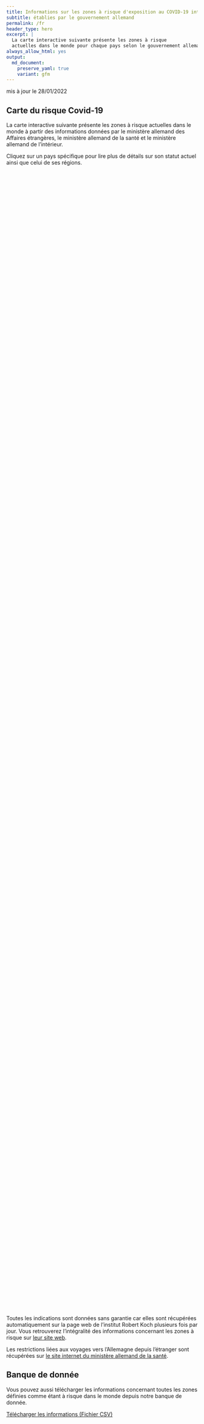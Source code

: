 ```yaml
---
title: Informations sur les zones à risque d'exposition au COVID-19 internationales
subtitle: établies par le gouvernement allemand
permalink: /fr
header_type: hero
excerpt: |
  La carte interactive suivante présente les zones à risque
  actuelles dans le monde pour chaque pays selon le gouvernement allemand.
always_allow_html: yes
output: 
  md_document:
    preserve_yaml: true
    variant: gfm
---
```


<!-- Modify _R/index_fr.Rmd file instead -->

<p class="text-right font-weight-bold">

mis à jour le 28/01/2022

</p>

## Carte du risque Covid-19

La carte interactive suivante présente les zones à risque actuelles dans
le monde à partir des informations données par le ministère allemand des
Affaires étrangères, le ministère allemand de la santé et le ministère
allemand de l’intérieur.

<!--more-->

Cliquez sur un pays spécifique pour lire plus de détails sur son statut
actuel ainsi que celui de ses régions.


<div id="leaflet" style="width:100%;height:75vh;" class="leaflet html-widget"></div>
<script src="https://corona-atlas.de/assets/data/locale_fr.js"></script> 
<script src="https://corona-atlas.de/assets/js/map.js"></script>

Toutes les indications sont données sans garantie car elles sont
récupérées automatiquement sur la page web de l’institut Robert Koch
plusieurs fois par jour. Vous retrouverez l’intégralité des informations
concernant les zones à risque sur [leur site
web](https://rki.de/risikogebiete).

Les restrictions liées aux voyages vers l’Allemagne depuis l’étranger
sont récupérées sur [le site internet du ministère allemand de la
santé](https://www.bundesgesundheitsministerium.de/coronavirus-infos-reisende).

## Banque de donnée

Vous pouvez aussi télécharger les informations concernant toutes les
zones définies comme étant à risque dans le monde depuis notre banque de
donnée.

<div id="reactable" class="reactable html-widget" style="width:auto;height:auto;"></div>
<script type="application/json" data-for="reactable">{"x":{"tag":{"name":"Reactable","attribs":{"data":{"Pays/Région":["Afghanistan","Angola","Albanie","Andorre","Émirats arabes unis","Argentine","Arménie","Antigua-et-Barbuda","Australie","Autriche","Azerbaïdjan","Burundi","Belgique","Bénin","Burkina Faso","Bangladesh","Bulgarie","Bahreïn","Bahamas","Bosnie-Herzégovine","Bélarus","Belize","Bolivie","Brésil","Barbade","Brunei","Bhoutan","Botswana","République Centrafricaine","Canada","Suisse","Chili","Chine","Côte d'Ivoire","Cameroun","République démocratique du Congo","Congo","Colombie","Comores","Cap-Vert","Costa Rica","Cuba","Chypre","Tchéquie","Allemagne","Djibouti","Dominique","Danemark","République Dominicaine","Algérie","Équateur","Égypte","Érythrée","Espagne","Estonie","Éthiopie","Finlande","Fidji","France","Micronésie","Gabon","Royaume-Uni","Géorgie","Ghana","Guinée","Gambie","Guinée-Bissau","Guinée Équatoriale","Grèce","Grenade","Guatemala","Guyana","Hong-Kong","Honduras","Croatie","Haïti","Hongrie","Indonésie","Inde","Irlande","Iran","Irak","Islande","Israël","Italie","Jamaïque","Jordanie","Japon","Kazakhstan","Kenya","Kirghizistan","Cambodge","Kiribati","Saint-Kitts-et-Nevis","Corée du Sud","Koweït","Laos","Liban","Libéria","Libye","Sainte-Lucie","Liechtenstein","Sri Lanka","Lesotho","Lituanie","Luxembourg","Lettonie","Maroc","Monaco","Moldavie","Madagascar","Maldives","Mexique","Îles Marshall","Macédoine du Nord","Mali","Malte","Myanmar/Burma","Monténégro","Mongolie","Mozambique","Mauritanie","Maurice","Malawi","Malaisie","Namibie","Niger","Nigeria","Nicaragua","Nioue","Pays-Bas","Norvège","Népal","Nauru","Nouvelle-Zélande","Oman","Pakistan","Panama","Pérou","Philippines","Palaos","Papouasie-Nouvelle-Guinée","Pologne","Corée du Nord","Portugal","Paraguay","Qatar","Roumanie","Russie","Rwanda","Arabie saoudite","Soudan","Sénégal","Singapour","Îles Salomon","Sierra Leone","El Salvador","San Marin","Somalie","Serbie","Soudan du Sud","Sao Tomé-et-Principe","Surinam","Slovaquie","Slovénie","Suède","Eswatini","Seychelles","Syrie","Tchad","Togo","Thaïlande","Tadjikistan","Turkménistan","Timor-Leste","Tonga","Trinité-et-Tobago","Tunisie","Turquie","Tuvalu","République unie de Tanzanie","Ouganda","Ukraine","Uruguay","États-Unis","Ouzbékistan","Vatican","Saint-Vincent-et-les-Grenadines","Vénézuela","Vietnam","Vanuatu","Samoa","Kosovo","Yémen","Afrique du Sud","Zambie","Zimbabwe"],"Niveau de risque":["Zone à fort risque","Zone sans risque","Zone à fort risque","Zone à fort risque","Zone à fort risque","Zone à fort risque","Zone sans risque","Zone à fort risque","Zone à fort risque","Zone à fort risque","Zone sans risque","Zone sans risque","Zone à fort risque","Zone à fort risque","Zone à fort risque","Zone à fort risque","Zone à fort risque","Zone à fort risque","Zone à fort risque","Zone à fort risque","Zone à fort risque","Zone à fort risque","Zone à fort risque","Zone à fort risque","Zone à fort risque","Zone sans risque","Zone à fort risque","Zone à fort risque","Zone à fort risque","Zone à fort risque","Zone à fort risque","Zone à fort risque","Zone sans risque","Zone à fort risque","Zone à fort risque","Zone sans risque","Zone à fort risque","Zone à fort risque","Zone à fort risque","Zone à fort risque","Zone à fort risque","Zone à fort risque","Zone à fort risque","Zone à fort risque",null,"Zone à fort risque","Zone à fort risque","Zone à fort risque","Zone à fort risque","Zone à fort risque","Zone à fort risque","Zone à fort risque","Zone à fort risque","Zone à fort risque","Zone à fort risque","Zone à fort risque","Zone à fort risque","Zone à fort risque","Zone à fort risque","Zone sans risque","Zone à fort risque","Zone à fort risque","Zone à fort risque","Zone à fort risque","Zone à fort risque","Zone à fort risque","Zone à fort risque","Zone à fort risque","Zone à fort risque","Zone à fort risque","Zone à fort risque","Zone à fort risque","Zone sans risque","Zone sans risque","Zone à fort risque","Zone à fort risque","Zone à fort risque","Zone sans risque","Zone à fort risque","Zone à fort risque","Zone sans risque","Zone à fort risque","Zone à fort risque","Zone à fort risque","Zone à fort risque","Zone à fort risque","Zone à fort risque","Zone à fort risque","Zone à fort risque","Zone sans risque","Zone à fort risque","Zone sans risque","Zone sans risque","Zone à fort risque","Zone sans risque","Zone à fort risque","Zone à fort risque","Zone à fort risque","Zone à fort risque","Zone à fort risque","Zone à fort risque","Zone à fort risque","Zone sans risque","Zone sans risque","Zone à fort risque","Zone à fort risque","Zone à fort risque","Zone à fort risque","Zone à fort risque","Zone à fort risque","Zone à fort risque","Zone à fort risque","Zone à fort risque","Zone sans risque","Zone à fort risque","Zone à fort risque","Zone à fort risque","Zone sans risque","Zone à fort risque","Zone à fort risque","Zone à fort risque","Zone à fort risque","Zone sans risque","Zone sans risque","Zone sans risque","Zone sans risque","Zone à fort risque","Zone à fort risque","Zone sans risque","Zone sans risque","Zone à fort risque","Zone à fort risque","Zone à fort risque","Zone sans risque","Zone sans risque","Zone à fort risque","Zone à fort risque","Zone à fort risque","Zone à fort risque","Zone à fort risque","Zone à fort risque","Zone à fort risque","Zone à fort risque","Zone à fort risque","Zone à fort risque","Zone à fort risque","Zone à fort risque","Zone à fort risque","Zone à fort risque","Zone sans risque","Zone à fort risque","Zone à fort risque","Zone à fort risque","Zone à fort risque","Zone sans risque","Zone à fort risque","Zone sans risque","Zone à fort risque","Zone à fort risque","Zone à fort risque","Zone à fort risque","Zone à fort risque","Zone à fort risque","Zone à fort risque","Zone à fort risque","Zone à fort risque","Zone sans risque","Zone à fort risque","Zone à fort risque","Zone à fort risque","Zone à fort risque","Zone sans risque","Zone à fort risque","Zone à fort risque","Zone sans risque","Zone sans risque","Zone à fort risque","Zone à fort risque","Zone à fort risque","Zone sans risque","Zone sans risque","Zone sans risque","Zone à fort risque","Zone à fort risque","Zone à fort risque","Zone à fort risque","Zone sans risque","Zone à fort risque","Zone à fort risque","Zone à fort risque","Zone sans risque","Zone sans risque","Zone à fort risque","Zone à fort risque","Zone sans risque","Zone sans risque","Zone sans risque"],"Détails":["depuis le 30/01/2022",null,"depuis le 16/01/2022","depuis le 19/12/2021","depuis le 09/01/2022","depuis le 09/01/2022",null,"depuis le 16/01/2022","depuis le 09/01/2022","depuis le 16/01/2022. Les régions suivantes sont exclues: -Eben am Achensee; -Jungholz; -Mittelberg; -Rißtal",null,null,"depuis le 21/11/2021","depuis le 16/01/2022","depuis le 16/01/2022","depuis le 30/01/2022","depuis le 16/01/2022","depuis le 09/01/2022","depuis le 09/01/2022","depuis le 16/01/2022","depuis le 03/10/2021","depuis le 09/01/2022","depuis le 09/01/2022","depuis le 23/01/2022","depuis le 19/09/2021",null,"depuis le 23/01/2022","depuis le 04/01/2022","depuis le 16/01/2022","depuis le 01/01/2022","depuis le 05/12/2021","depuis le 23/01/2022",null,"depuis le 09/01/2022","depuis le 24/10/2021",null,"depuis le 09/01/2022","depuis le 16/01/2022","depuis le 09/01/2022","depuis le 09/01/2022","depuis le 16/01/2022","depuis le 30/01/2022","depuis le 25/12/2021","depuis le 14/11/2021",null,"depuis le 16/01/2022","depuis le 22/08/2021","depuis le 19/12/2021","depuis le 16/01/2022","depuis le 23/01/2022","depuis le 23/01/2022","depuis le 24/01/2021","depuis le 16/01/2022","depuis le 25/12/2021","depuis le 09/01/2022","depuis le 26/09/2021","depuis le 25/12/2021","depuis le 09/01/2022","depuis le 19/12/2021. Le niveau de risque concerne les régions suivantes: -Guyane Française, depuis le 09/01/2022; -Guadeloupe, depuis le 09/01/2022; -Martinique, depuis le 09/01/2022; -Mayotte, depuis le 09/01/2022; -Nouvelle-Calédonie, depuis le 30/01/2022; -Réunion, Île de la, depuis le 19/12/2021; -St. Barthélemy, depuis le 09/01/2022; -St. Martin, depuis le 09/01/2022; -Saint-Pierre-et-Miquelon, depuis le 16/01/2022",null,"depuis le 09/01/2022","depuis le 04/01/2022","depuis le 25/07/2021","depuis le 09/01/2022","depuis le 09/01/2022","depuis le 16/01/2022","depuis le 16/01/2022","depuis le 16/01/2022","depuis le 21/11/2021","depuis le 09/01/2022","depuis le 30/01/2022","depuis le 16/01/2022",null,null,"depuis le 24/10/2021","depuis le 08/08/2021","depuis le 14/11/2021",null,"depuis le 23/01/2022","depuis le 21/11/2021",null,"depuis le 30/01/2022","depuis le 09/01/2022","depuis le 09/01/2022","depuis le 01/01/2022","depuis le 09/01/2022","depuis le 05/12/2021","depuis le 23/01/2022","depuis le 23/01/2022",null,"depuis le 30/01/2022",null,null,"depuis le 16/01/2022",null,"depuis le 09/01/2022","depuis le 14/11/2021","depuis le 19/12/2021","depuis le 16/01/2022","depuis le 18/07/2021","depuis le 16/01/2022","depuis le 05/12/2021",null,null,"depuis le 03/10/2021","depuis le 09/01/2022","depuis le 16/01/2022","depuis le 23/01/2022","depuis le 25/12/2021","depuis le 23/01/2022","depuis le 16/01/2022","depuis le 23/01/2022","depuis le 08/08/2021",null,"depuis le 16/01/2022","depuis le 09/01/2022","depuis le 01/01/2022",null,"depuis le 15/08/2021","depuis le 23/01/2022","depuis le 04/01/2022","depuis le 09/01/2022",null,null,null,null,"depuis le 16/01/2022","depuis le 09/01/2022",null,null,"depuis le 21/11/2021. Le niveau de risque concerne les régions suivantes: -Aruba, depuis le 09/01/2022; -Bonaire, depuis le 27/07/2021; -Curaçao, depuis le 09/01/2022; -Saba, depuis le 27/07/2021; -St. Eustatius, depuis le 27/07/2021; -St. Martin, depuis le 16/01/2022","depuis le 19/12/2021","depuis le 23/01/2022",null,null,"depuis le 30/01/2022","depuis le 30/01/2022","depuis le 09/01/2022","depuis le 16/01/2022","depuis le 16/01/2022","depuis le 30/01/2022","depuis le 08/08/2021","depuis le 05/12/2021","depuis le 08/08/2021","depuis le 25/12/2021","depuis le 23/01/2022","depuis le 09/01/2022","depuis le 23/01/2022","depuis le 07/07/2021",null,"depuis le 23/01/2022","depuis le 31/01/2021","depuis le 16/01/2022","depuis le 30/01/2022",null,"depuis le 09/01/2022",null,"depuis le 01/01/2022","depuis le 16/01/2022","depuis le 16/01/2022","depuis le 09/01/2022","depuis le 16/01/2022","depuis le 16/01/2022","depuis le 31/10/2021","depuis le 26/09/2021","depuis le 09/01/2022",null,"depuis le 14/02/2021","depuis le 31/01/2021","depuis le 16/01/2022","depuis le 09/01/2022",null,"depuis le 08/08/2021","depuis le 08/08/2021",null,null,"depuis le 08/08/2021","depuis le 23/01/2022","depuis le 17/08/2021",null,null,null,"depuis le 30/01/2022","depuis le 09/01/2022","depuis le 25/12/2021","depuis le 23/01/2022",null,"depuis le 16/01/2022","depuis le 19/09/2021","depuis le 15/08/2021",null,null,"depuis le 23/01/2022","depuis le 10/10/2021",null,null,null]},"columns":[{"accessor":"Pays/Région","name":"Pays/Région","type":"character"},{"accessor":"Niveau de risque","name":"Niveau de risque","type":"character"},{"accessor":"Détails","name":"Détails","type":"character"}],"filterable":true,"searchable":true,"defaultPageSize":10,"showPageSizeOptions":true,"pageSizeOptions":[10,25,50,100],"paginationType":"jump","showPageInfo":true,"minRows":1,"striped":true,"dataKey":"79a58e2a0c79b4efe93d1ad27022bda3","key":"79a58e2a0c79b4efe93d1ad27022bda3"},"children":[]},"class":"reactR_markup"},"evals":[],"jsHooks":[]}</script>

<p class="text-center my-5">

<a href="assets/dist/db_countries_risk_fr.csv" class="btn btn-primary">Télécharger
les informations (Fichier CSV)</a>

</p>

